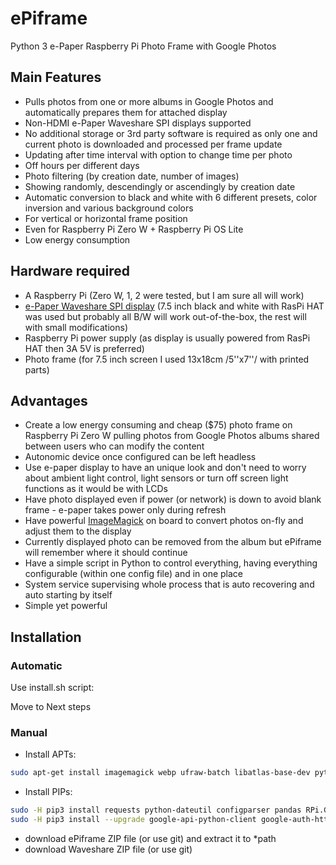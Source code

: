 # ePiframe

Python 3 e-Paper Raspberry Pi Photo Frame with Google Photos


## Main Features

* Pulls photos from one or more albums in Google Photos and automatically prepares them for attached display
* Non-HDMI e-Paper Waveshare SPI displays supported
* No additional storage or 3rd party software is required as only one and current photo is downloaded and processed per frame update
* Updating after time interval with option to change time per photo
* Off hours per different days
* Photo filtering (by creation date, number of images)
* Showing randomly, descendingly or ascendingly by creation date
* Automatic conversion to black and white with 6 different presets, color inversion and various background colors 
* For vertical or horizontal frame position
* Even for Raspberry Pi Zero W + Raspberry Pi OS Lite
* Low energy consumption


## Hardware required

* A Raspberry Pi (Zero W, 1, 2 were tested, but I am sure all will work)
* [e-Paper Waveshare SPI display](https://www.waveshare.com/product/raspberry-pi/displays/e-paper.htm) (7.5 inch black and white with RasPi HAT was used but probably all B/W will work out-of-the-box, the rest will with small modifications)
* Raspberry Pi power supply (as display is usually powered from RasPi HAT then 3A 5V is preferred)
* Photo frame (for 7.5 inch screen I used 13x18cm /5''x7''/ with printed parts)


## Advantages

* Create a low energy consuming and cheap ($75) photo frame on Raspberry Pi Zero W pulling photos from Google Photos albums shared between users who can modify the content
* Autonomic device once configured can be left headless
* Use e-paper display to have an unique look and don't need to worry about ambient light control, light sensors or turn off screen light functions as it would be with LCDs
* Have photo displayed even if power (or network) is down to avoid blank frame - e-paper takes power only during refresh
* Have powerful [ImageMagick](https://imagemagick.org/) on board to convert photos on-fly and adjust them to the display
* Currently displayed photo can be removed from the album but ePiframe will remember where it should continue
* Have a simple script in Python to control everything, having everything configurable (within one config file) and in one place
* System service supervising whole process that is auto recovering and auto starting by itself
* Simple yet powerful


## Installation


### Automatic

Use install.sh script:

Move to Next steps


### Manual

* Install APTs:
```bash
sudo apt-get install imagemagick webp ufraw-batch libatlas-base-dev python3 python3-pip
```
* Install PIPs:
```bash
sudo -H pip3 install requests python-dateutil configparser pandas RPi.GPIO spidev image
sudo -H pip3 install --upgrade google-api-python-client google-auth-httplib2 google-auth-oauthlib
```
* download ePiframe ZIP file (or use git) and extract it to *path
* download Waveshare ZIP file (or use git) 
